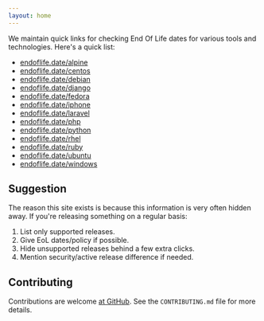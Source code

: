 ```yaml
---
layout: home
---
```


We maintain quick links for checking End Of Life dates for various tools and technologies. Here's a quick list:

- [endoflife.date/alpine](/alpine)
- [endoflife.date/centos](/centos)
- [endoflife.date/debian](/debian)
- [endoflife.date/django](/django)
- [endoflife.date/fedora](/fedora)
- [endoflife.date/iphone](/iphone)
- [endoflife.date/laravel](/laravel)
- [endoflife.date/php](/php)
- [endoflife.date/python](/python)
- [endoflife.date/rhel](/rhel)
- [endoflife.date/ruby](/ruby)
- [endoflife.date/ubuntu](/ubuntu)
- [endoflife.date/windows](/windows)

## Suggestion

The reason this site exists is because this information is very often hidden away. If you're releasing something on a regular basis:

1.  List only supported releases.
2.  Give EoL dates/policy if possible.
3.  Hide unsupported releases behind a few extra clicks.
4.  Mention security/active release difference if needed.

## Contributing

Contributions are welcome [at GitHub](https://github.com/captn3m0/endoflife.date). See the `CONTRIBUTING.md` file for more details.
